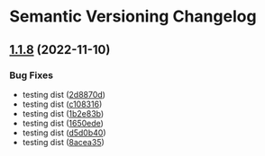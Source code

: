 # Semantic Versioning Changelog

## [1.1.8](https://github.com/konitroos/ci-cd-demo-app/compare/v1.1.7...v1.1.8) (2022-11-10)


### Bug Fixes

* testing dist ([2d8870d](https://github.com/konitroos/ci-cd-demo-app/commit/2d8870d0592574596d3b4beae0172d083c6c1ab6))
* testing dist ([c108316](https://github.com/konitroos/ci-cd-demo-app/commit/c108316a480c1b48ff78b8653c13f72a304a06ce))
* testing dist ([1b2e83b](https://github.com/konitroos/ci-cd-demo-app/commit/1b2e83bf6b0dc39ac94b88d90b075ec93134802e))
* testing dist ([1650ede](https://github.com/konitroos/ci-cd-demo-app/commit/1650edede93326e149eec0bc2110b123e09e024c))
* testing dist ([d5d0b40](https://github.com/konitroos/ci-cd-demo-app/commit/d5d0b40b9252ea317de70d5bcc84df4eb8848be2))
* testing dist ([8acea35](https://github.com/konitroos/ci-cd-demo-app/commit/8acea35885e44e6af3e4f920ac09bebc1b2820f2))
